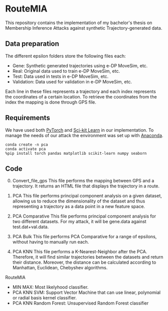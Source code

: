 # RouteMIA
This repository contains the implementation of my bachelor's thesis on Membership Inference Attacks against synthetic Trajectory-generated data.

## Data preparation
The different epsilon folders store the following files each:
- Gene: Synthetic generated trajectories using e-DP MoveSim, etc.
- Real: Original data used to train e-DP MoveSim, etc.
- Test: Data used in tests in e-DP MoveSim, etc.
- Validation: Data used for validation in e-DP MoveSim, etc.

Each line in these files represents a trajectory and each index represents the coordinates of a certain location. To retrieve the coordinates from the index the mapping is done through GPS file.


## Requirements
We have used both [PyTorch](https://pytorch.org/) and [Sci-kit Learn](https://scikit-learn.org/stable/) in our implementation. To manage the needs of our attack the environment was set up with [Anaconda](https://www.anaconda.com/download/).

```
conda create -n pca
conda activate pca
%pip install torch pandas matplotlib scikit-learn numpy seaborn
```
## Code
0. Convert_file_gps
This file performs the mapping between GPS and a trajectory. It returns an HTML file that displays the trajectory in a route.

1. PCA
This file performs principal component analysis on a given dataset, allowing us to reduce the dimensionality of the dataset and thus representing a trajectory as a data point in a new feature space.

2. PCA Comparative
This file performs principal component analysis for two different datasets. For my attack, it will be gene.data against test.dat+val.data.

3. PCA Bulk
This file performs PCA Comparative for a range of epsilons, without having to manually run each.

4. PCA KNN
This file performs a K-Nearest-Neighbor after the PCA. Therefore, it will find similar trajectories between the datasets and return their distance. Moreover, the distance can be calculated according to Manhattan, Euclidean, Chebyshev algorithms.

RouteMIA
   - MIN MAX:
        Most likelyhood classifier.
   - PCA KNN SVM:
        Support Vector Machine that can use linear, polynomial or radial basis kernel classifier.
   - PCA KNN Random Forest:
        Unsupervised Random Forest classifier
        
